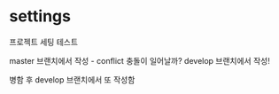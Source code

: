 # settings

프로젝트 세팅 테스트

master 브랜치에서 작성 - conflict 충돌이 일어날까?
develop 브랜치에서 작성!

병함 후 develop 브랜치에서 또 작성함
